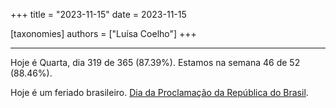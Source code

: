 +++
title = "2023-11-15"
date = 2023-11-15

[taxonomies]
authors = ["Luísa Coelho"]
+++

---

Hoje é Quarta, dia 319 de 365 (87.39%). Estamos na semana 46 de 52 (88.46%).

Hoje é um feriado brasileiro. [Dia da Proclamação da República do Brasil](https://pt.wikipedia.org/wiki/Proclama%C3%A7%C3%A3o_da_Rep%C3%BAblica_do_Brasil).
